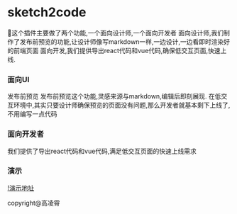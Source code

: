 # sketch2code
  这个插件主要做了两个功能,一个面向设计师,一个面向开发者
  面向设计师,我们制作了发布前预览的功能,让设计师像写markdown一样,一边设计,一边看即时渲染好的前端页面
  面向开发,我们提供导出react代码和vue代码,确保低交互页面,快速上线.
### 面向UI
  发布前预览
  发布前预览这个功能,灵感来源与markdown,编辑后即刻展现.
  在低交互环境中,其实只要设计师确保预览的页面没有问题,那么开发者就基本剩下上线了,不用编写一点代码
### 面向开发者
  我们提供了导出react代码和vue代码,满足低交互页面的快速上线需求
### 演示
  [!演示地址](https://www.yuque.com/pangjidesiyangyuan/infned/bgmrvr)

copyright@高凌霄

